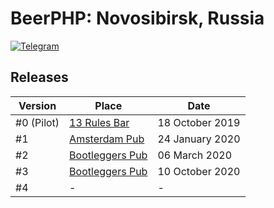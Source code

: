 # BeerPHP: Novosibirsk, Russia

[![Telegram](https://img.shields.io/badge/telegram-join%20chat-blue.svg?style=flat)](https://t.me/beerphp_nsk)

## Releases

| Version                        | Place                                                                                                   | Date            |
| ------------------------------ | ------------------------------------------------------------------------------------------------------- | --------------- |
| #0 (Pilot)                     | [13 Rules Bar](https://novosibirsk.flamp.ru/firm/13_rules_bar_shop-70000001038255341)                   | 18 October 2019 |
| #1                             | [Amsterdam Pub](https://novosibirsk.flamp.ru/firm/amsterdam_pub_bar-70000001019280177)                  | 24 January 2020 |
| #2                             | [Bootleggers Pub](https://novosibirsk.flamp.ru/firm/bootleggers_pub_shop_pab_magazin-70000001028117029) |   06 March 2020 |
| #3                             | [Bootleggers Pub](https://novosibirsk.flamp.ru/firm/bootleggers_pub_shop_pab_magazin-70000001028117029) | 10 October 2020 |
| #4                             | - | - |
